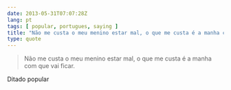 ```yaml
---
date: 2013-05-31T07:07:28Z
lang: pt
tags: [ popular, portugues, saying ]
title: "Não me custa o meu menino estar mal, o que me custa é a manha com que"
type: quote
---
```


> Não me custa o meu menino estar mal, o que me custa é a manha com que
> vai ficar.

Ditado popular

